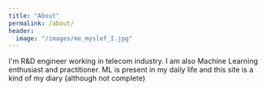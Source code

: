 ```yaml
---
title: "About"
permalink: /about/
header:
  image: "/images/me_myslef_I.jpg"
---
```


I'm R&D engineer working in telecom industry. I am also Machine Learning enthusiast and practitioner. ML is present in my daily life and this site is a kind of my diary (although not complete)
